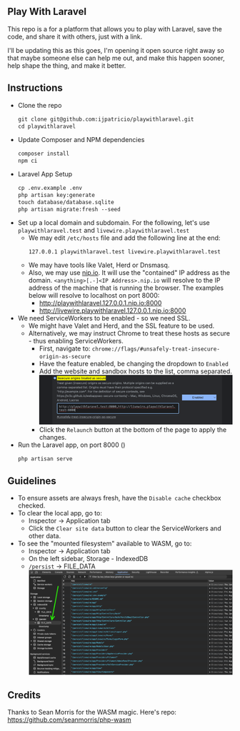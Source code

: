 ## Play With Laravel

This repo is a for a platform that allows you to play with Laravel, save the code, and share it with others, just with a link.

I'll be updating this as this goes, I'm opening it open source right away so that maybe someone else can help me out, and make this happen sooner, help shape the thing, and make it better.

## Instructions

- Clone the repo
  ```
  git clone git@github.com:ijpatricio/playwithlaravel.git
  cd playwithlaravel
  ```
- Update Composer and NPM dependencies
  ```
  composer install
  npm ci
  ```
- Laravel App Setup
  ```
  cp .env.example .env
  php artisan key:generate
  touch database/database.sqlite
  php artisan migrate:fresh --seed
  ```
- Set up a local domain and subdomain. 
  For the following, let's use `playwithlaravel.test` and `livewire.playwithlaravel.test`
  - We may edit `/etc/hosts` file and add the following line at the end:
    ```
    127.0.0.1 playwithlaravel.test livewire.playwithlaravel.test
    ```
  - We may have tools like Valet, Herd or Dnsmasq.
  - Also, we may use [nip.io](https://nip.io/). It will use the "contained" IP address as the domain.
    `<anything>[.-]<IP Address>.nip.io` will resolve to the IP address of the machine that is running the browser.
    The examples below will resolve to localhost on port 8000:
    - http://playwithlaravel.127.0.0.1.nip.io:8000
    - http://livewire.playwithlaravel.127.0.0.1.nip.io:8000
- We need ServiceWorkers to be enabled - so we need SSL.
  - We might have Valet and Herd, and the SSL feature to be used.
  - Alternatively, we may instruct Chrome to treat these hosts as secure - thus enabling ServiceWorkers. 
    - First, navigate to: `chrome://flags/#unsafely-treat-insecure-origin-as-secure`
    - Have the feature enabled, be changing the dropdown to `Enabled`
    - Add the website and sandbox hosts to the list, comma separated.
      ![img_1.png](docs/img/img_1.png)
    - Click the `Relaunch` button at the bottom of the page to apply the changes.
- Run the Laravel app, on port 8000 ()
  ```
  php artisan serve
  ```

## Guidelines

- To ensure assets are always fresh, have the `Disable cache` checkbox checked.
- To clear the local app, go to:
  - Inspector -> Application tab
  - Click the `Clear site data` button to clear the ServiceWorkers and other data.
- To see the "mounted filesystem" available to WASM, go to:
  - Inspector -> Application tab
  - On the left sidebar, Storage - IndexedDB
  - `/persist` -> FILE_DATA 
    ![img.png](docs/img/img.png)

## Credits

Thanks to Sean Morris for the WASM magic. Here's repo: https://github.com/seanmorris/php-wasm

